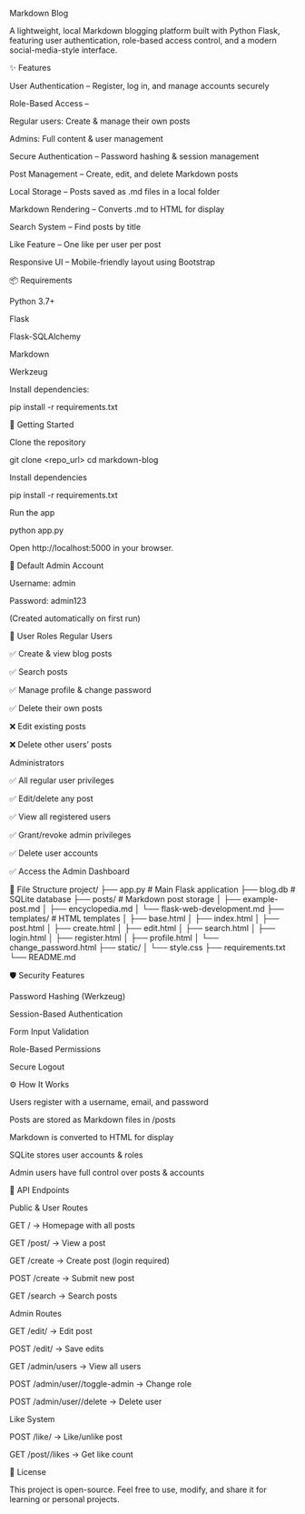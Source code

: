 Markdown Blog

A lightweight, local Markdown blogging platform built with Python Flask, featuring user authentication, role-based access control, and a modern social-media-style interface.

✨ Features

User Authentication – Register, log in, and manage accounts securely

Role-Based Access –

Regular users: Create & manage their own posts

Admins: Full content & user management

Secure Authentication – Password hashing & session management

Post Management – Create, edit, and delete Markdown posts

Local Storage – Posts saved as .md files in a local folder

Markdown Rendering – Converts .md to HTML for display

Search System – Find posts by title

Like Feature – One like per user per post

Responsive UI – Mobile-friendly layout using Bootstrap

📦 Requirements

Python 3.7+

Flask

Flask-SQLAlchemy

Markdown

Werkzeug

Install dependencies:

pip install -r requirements.txt

🚀 Getting Started

Clone the repository

git clone <repo_url>
cd markdown-blog


Install dependencies

pip install -r requirements.txt


Run the app

python app.py


Open http://localhost:5000 in your browser.

🔑 Default Admin Account

Username: admin

Password: admin123

(Created automatically on first run)

👤 User Roles
Regular Users

✅ Create & view blog posts

✅ Search posts

✅ Manage profile & change password

✅ Delete their own posts

❌ Edit existing posts

❌ Delete other users’ posts

Administrators

✅ All regular user privileges

✅ Edit/delete any post

✅ View all registered users

✅ Grant/revoke admin privileges

✅ Delete user accounts

✅ Access the Admin Dashboard

📂 File Structure
project/
├── app.py                    # Main Flask application
├── blog.db                   # SQLite database
├── posts/                    # Markdown post storage
│   ├── example-post.md
│   ├── encyclopedia.md
│   └── flask-web-development.md
├── templates/                # HTML templates
│   ├── base.html
│   ├── index.html
│   ├── post.html
│   ├── create.html
│   ├── edit.html
│   ├── search.html
│   ├── login.html
│   ├── register.html
│   ├── profile.html
│   └── change_password.html
├── static/
│   └── style.css
├── requirements.txt
└── README.md

🛡 Security Features

Password Hashing (Werkzeug)

Session-Based Authentication

Form Input Validation

Role-Based Permissions

Secure Logout

⚙️ How It Works

Users register with a username, email, and password

Posts are stored as Markdown files in /posts

Markdown is converted to HTML for display

SQLite stores user accounts & roles

Admin users have full control over posts & accounts

🔌 API Endpoints

Public & User Routes

GET / → Homepage with all posts

GET /post/<filename> → View a post

GET /create → Create post (login required)

POST /create → Submit new post

GET /search → Search posts

Admin Routes

GET /edit/<filename> → Edit post

POST /edit/<filename> → Save edits

GET /admin/users → View all users

POST /admin/user/<id>/toggle-admin → Change role

POST /admin/user/<id>/delete → Delete user

Like System

POST /like/<filename> → Like/unlike post

GET /post/<filename>/likes → Get like count

📜 License

This project is open-source.
Feel free to use, modify, and share it for learning or personal projects.